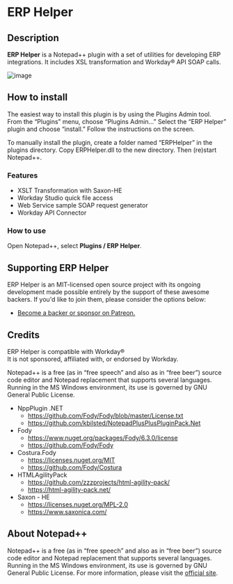 # ERP Helper

## Description

**ERP Helper** is a Notepad++ plugin with a set of utilities for developing ERP integrations. It includes XSL transformation and Workday® API SOAP calls.

![image](https://user-images.githubusercontent.com/413552/105565823-a161c880-5cdd-11eb-888a-fc497f44b1bc.png)


## How to install

The easiest way to install this plugin is by using the Plugins Admin tool. From the “Plugins” menu, choose “Plugins Admin...” Select the “ERP Helper” plugin and choose “install.” Follow the instructions on the screen.

To manually install the plugin, create a folder named “ERPHelper” in the plugins directory. Copy ERPHelper.dll to the new directory. Then (re)start Notepad++.


### Features

- XSLT Transformation with Saxon-HE
- Workday Studio quick file access
- Web Service sample SOAP request generator
- Workday API Connector

### How to use
Open Notepad++, select **Plugins / ERP Helper**.

## Supporting ERP Helper
ERP Helper is an MIT-licensed open source project with its ongoing development made possible entirely by the support of these awesome backers. If you'd like to join them, please consider the options below:
- [Become a backer or sponsor on Patreon.](https://www.patreon.com/whitleymedia)


## Credits

ERP Helper is compatible with Workday®
\
It is not sponsored, affiliated with, or endorsed by Workday.

Notepad++ is a free (as in “free speech” and also as in “free beer”) source code editor and Notepad replacement that supports several languages. Running in the MS Windows environment, its use is governed by GNU General Public License.

- NppPlugin .NET 
  - https://github.com/Fody/Fody/blob/master/License.txt
  - https://github.com/kbilsted/NotepadPlusPlusPluginPack.Net
- Fody
  - https://www.nuget.org/packages/Fody/6.3.0/license
  - https://github.com/Fody/Fody
- Costura.Fody
  - https://licenses.nuget.org/MIT
  - https://github.com/Fody/Costura
- HTMLAgilityPack
  - https://github.com/zzzprojects/html-agility-pack/
  - https://html-agility-pack.net/
- Saxon - HE
  - https://licenses.nuget.org/MPL-2.0
  - https://www.saxonica.com/


## About Notepad++

Notepad++ is a free (as in “free speech” and also as in “free beer”) source code editor and Notepad replacement that supports several languages. Running in the MS Windows environment, its use is governed by GNU General Public License.
For more information, please visit the [official site](https://notepad-plus-plus.org/).



